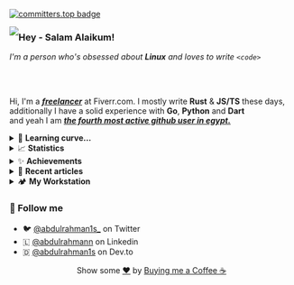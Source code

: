 [![committers.top badge](https://user-badge.committers.top/egypt/abdulrahman1s.svg)](https://user-badge.committers.top/egypt/abdulrahman1s)

<img align="left" src="https://i.ibb.co/ZJGDpqh/image.png">

### Hey - Salam Alaikum!
*I'm a person who's obsessed about **Linux** and loves to write `<code>`*

<br/><br/>


Hi, I'm a [***freelancer***](https://fiverr.com/abdulrahman1s) at Fiverr.com.
I mostly write **Rust** & **JS/TS** these days, <br/> 
additionally I have a solid experience with **Go**, **Python** and **Dart** <br/>
and yeah I am [***the fourth most active github user in egypt.***](https://committers.top/egypt) 


<details>
<summary>🚀 <b>Learning curve...</b></summary>

- [X] Programming Foundations
- [ ] Full Stack Developer
  - [X] Backend
  - [ ] Frontend (Mostly done)
- [ ] Things I wish to learn this year!
  - [X] Rust
  - [ ] Go
  - [ ] Kotlin
  - [ ] C#
  - [ ] Flutter
  - [X] Shell Scripting
</details>

<details>

<summary>📈 <b>Statistics</b></summary>

![statistics](assets/statistics.svg)

</details>

<details>
<summary>✨ <b>Achievements</b></summary>

![achievements](assets/achievements.svg)
</details>

<details>
<summary>👀 <b>Recent articles</b></summary>

[![articles](assets/articles.svg)](https://dev.to/abdulrahman1s)
</details>

<details>
<summary>🏕 <b>My Workstation</b></summary>

- **PC:** i3 3110M + 4GB of RAM
- **OS:** Nobara linux
- **Code Editor:** Neovim
  - All of my configurations can be found [here](https://github.com/abdulrahman1s/dotfiles).
- **Browser:** Brave Browser

</details>


### 💬 Follow me
- 🐦 [@abdulrahman1s_](https://twitter.com/TheMaestro1s) on Twitter
- 🇱 [@abdulrahmann](https://linkedin.com/in/abdulrahmann) on Linkedin
- 🇩 [@abdulrahman1s](https://dev.to/abdulrahman1s) on Dev.to

<div align="center">
    Show some <a href="https://quran.com/en/saba/39">❤️</a> by <a href="https://ko-fi.com/abdulrahman1s">Buying me a Coffee ☕</a>
</div>
